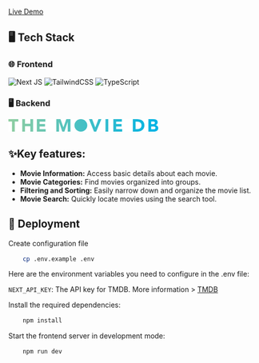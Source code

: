[Live Demo](https://film-info-wheat.vercel.app/)

## 🖥️ Tech Stack

### 🌐 Frontend

![Next JS](https://img.shields.io/badge/Next-black?style=for-the-badge&logo=next.js&logoColor=white)
![TailwindCSS](https://img.shields.io/badge/tailwindcss-%2338B2AC.svg?style=for-the-badge&logo=tailwind-css&logoColor=white)
![TypeScript](https://img.shields.io/badge/typescript-%23007ACC.svg?style=for-the-badge&logo=typescript&logoColor=white)

### 🖥️ Backend

![tmdb](image.png)

## ✨Key features:

- **Movie Information:** Access basic details about each movie.
- **Movie Categories:** Find movies organized into groups.
- **Filtering and Sorting:** Easily narrow down and organize the movie list.
- **Movie Search:** Quickly locate movies using the search tool.

## 🚀 Deployment

Create configuration file

```bash
    cp .env.example .env
```

Here are the environment variables you need to configure in the .env file:

`NEXT_API_KEY`: The API key for TMDB. More information > [TMDB](https://developer.themoviedb.org/docs/getting-started)

Install the required dependencies:

```bash
    npm install
```

Start the frontend server in development mode:

```bash
    npm run dev
```
